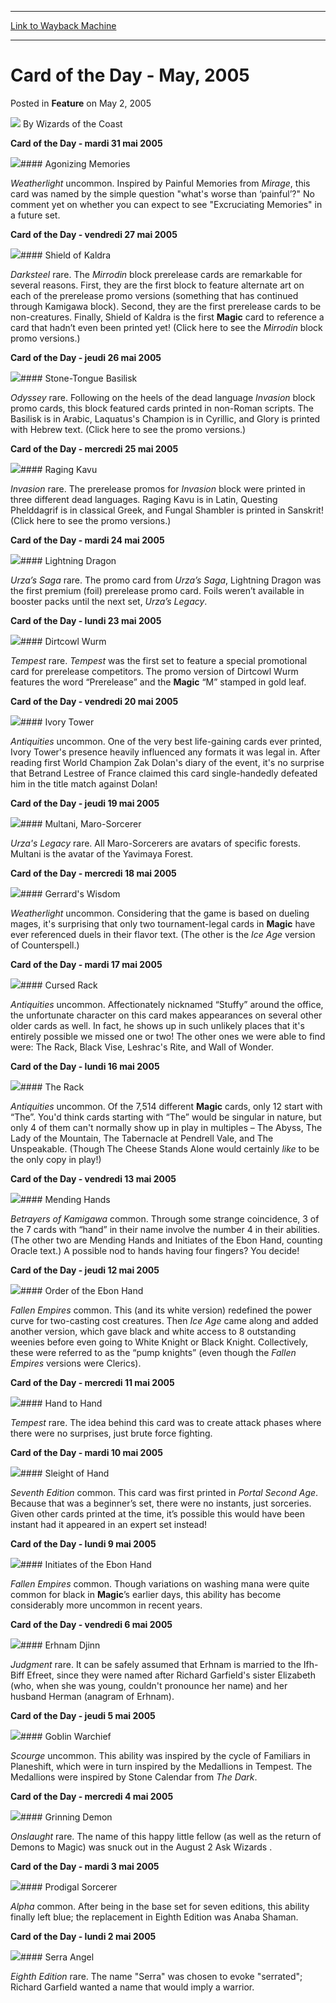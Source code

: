 
---
[Link to Wayback Machine](https://web.archive.org/web/20220929072306/https://magic.wizards.com/en/articles/archive/card-day-may-2005-2005-05-02)

[_metadata_:author]:- "Wizards of the Coast"
[_metadata_:description]:- "Card of the Day - mardi 31 mai 2005      Agonizing Memories Weatherlight uncommon. Inspired by Painful Memories from Mirage, this card was named by the simple question `what's worse than ‘painful’?` No comment yet on whether you can expect to see `Excruciating Memories` in a future set. Card of the Day - vendredi 27 mai 2005      Shield of Kaldra Darksteel rare. The Mirrodin"
[_metadata_:generator]:- "Drupal 7 (http://drupal.org)"
[_metadata_:node]:- "610241"
[_metadata_:publish_date]:- "2005-05-02"
[_metadata_:source]:- "div-main-content"
[_metadata_:title]:- "Card of the Day - May, 2005"
[_metadata_:wayback_capture_timestamp]:- "2022-09-29 07:23:06"
[_metadata_:wayback_raw_url]:- "https://web.archive.org/web/20220929072306id_/https://magic.wizards.com/en/articles/archive/card-day-may-2005-2005-05-02"
[_metadata_:wayback_url]:- "https://magic.wizards.com/en/articles/archive/card-day-may-2005-2005-05-02"
---


Card of the Day - May, 2005
===========================



 Posted in **Feature**
 on May 2, 2005 






![](https://media.magic.wizards.com/styles/auth_small/public/images/person/wizards_author.jpg)
By Wizards of the Coast













**Card of the Day - mardi 31 mai 2005**



![](http://Gatherer.wizards.com/Handlers/Image.ashx?size=small&type=card&name=Agonizing%20Memories)#### Agonizing Memories


*Weatherlight* uncommon. Inspired by Painful Memories from *Mirage*, this card was named by the simple question "what's worse than ‘painful’?" No comment yet on whether you can expect to see "Excruciating Memories" in a future set. 
 


**Card of the Day - vendredi 27 mai 2005**



![](http://Gatherer.wizards.com/Handlers/Image.ashx?size=small&type=card&name=Shield%20of%20Kaldra)#### Shield of Kaldra


*Darksteel* rare. The *Mirrodin* block prerelease cards are remarkable for several reasons. First, they are the first block to feature alternate art on each of the prerelease promo versions (something that has continued through Kamigawa block). Second, they are the first prerelease cards to be non-creatures. Finally, Shield of Kaldra is the first **Magic** card to reference a card that hadn’t even been printed yet! (Click here to see the *Mirrodin* block promo versions.) 
 


**Card of the Day - jeudi 26 mai 2005**



![](http://Gatherer.wizards.com/Handlers/Image.ashx?size=small&type=card&name=Stone-Tongue%20Basilisk)#### Stone-Tongue Basilisk


*Odyssey* rare. Following on the heels of the dead language *Invasion* block promo cards, this block featured cards printed in non-Roman scripts. The Basilisk is in Arabic, Laquatus's Champion is in Cyrillic, and Glory is printed with Hebrew text. (Click here to see the promo versions.) 
 


**Card of the Day - mercredi 25 mai 2005**



![](http://Gatherer.wizards.com/Handlers/Image.ashx?size=small&type=card&name=Raging%20Kavu)#### Raging Kavu


*Invasion* rare. The prerelease promos for *Invasion* block were printed in three different dead languages. Raging Kavu is in Latin, Questing Phelddagrif is in classical Greek, and Fungal Shambler is printed in Sanskrit! (Click here to see the promo versions.) 
 


**Card of the Day - mardi 24 mai 2005**



![](http://Gatherer.wizards.com/Handlers/Image.ashx?size=small&type=card&name=Lightning%20Dragon)#### Lightning Dragon


*Urza’s Saga* rare. The promo card from *Urza’s Saga*, Lightning Dragon was the first premium (foil) prerelease promo card. Foils weren’t available in booster packs until the next set, *Urza’s Legacy*. 
 


**Card of the Day - lundi 23 mai 2005**



![](http://Gatherer.wizards.com/Handlers/Image.ashx?size=small&type=card&name=Dirtcowl%20Wurm)#### Dirtcowl Wurm


*Tempest* rare. *Tempest* was the first set to feature a special promotional card for prerelease competitors. The promo version of Dirtcowl Wurm features the word “Prerelease” and the **Magic** “M” stamped in gold leaf. 
 


**Card of the Day - vendredi 20 mai 2005**



![](http://Gatherer.wizards.com/Handlers/Image.ashx?size=small&type=card&name=Ivory%20Tower)#### Ivory Tower


*Antiquities* uncommon. One of the very best life-gaining cards ever printed, Ivory Tower's presence heavily influenced any formats it was legal in. After reading first World Champion Zak Dolan's diary of the event, it's no surprise that Betrand Lestree of France claimed this card single-handedly defeated him in the title match against Dolan!
 


**Card of the Day - jeudi 19 mai 2005**



![](http://Gatherer.wizards.com/Handlers/Image.ashx?size=small&type=card&name=Multani,%20Maro-Sorcerer)#### Multani, Maro-Sorcerer


*Urza's Legacy* rare. All Maro-Sorcerers are avatars of specific forests. Multani is the avatar of the Yavimaya Forest. 
 


**Card of the Day - mercredi 18 mai 2005**



![](http://Gatherer.wizards.com/Handlers/Image.ashx?size=small&type=card&name=Gerrard's%20Wisdom)#### Gerrard's Wisdom


*Weatherlight* uncommon. Considering that the game is based on dueling mages, it's surprising that only two tournament-legal cards in **Magic** have ever referenced duels in their flavor text. (The other is the *Ice Age* version of Counterspell.)
 


**Card of the Day - mardi 17 mai 2005**



![](http://Gatherer.wizards.com/Handlers/Image.ashx?size=small&type=card&name=Cursed%20Rack)#### Cursed Rack


*Antiquities* uncommon. Affectionately nicknamed “Stuffy” around the office, the unfortunate character on this card makes appearances on several other older cards as well. In fact, he shows up in such unlikely places that it's entirely possible we missed one or two! The other ones we were able to find were: The Rack, Black Vise, Leshrac's Rite, and Wall of Wonder.
 


**Card of the Day - lundi 16 mai 2005**



![](http://Gatherer.wizards.com/Handlers/Image.ashx?size=small&type=card&name=The%20Rack)#### The Rack


*Antiquities* uncommon. Of the 7,514 different **Magic** cards, only 12 start with “The”. You'd think cards starting with “The” would be singular in nature, but only 4 of them can't normally show up in play in multiples – The Abyss, The Lady of the Mountain, The Tabernacle at Pendrell Vale, and The Unspeakable. (Though The Cheese Stands Alone would certainly *like* to be the only copy in play!)
 


**Card of the Day - vendredi 13 mai 2005**



![](http://Gatherer.wizards.com/Handlers/Image.ashx?size=small&type=card&name=Mending%20Hands)#### Mending Hands


*Betrayers of Kamigawa* common. Through some strange coincidence, 3 of the 7 cards with “hand” in their name involve the number 4 in their abilities. (The other two are Mending Hands and Initiates of the Ebon Hand, counting Oracle text.) A possible nod to hands having four fingers? You decide!
 


**Card of the Day - jeudi 12 mai 2005**



![](http://Gatherer.wizards.com/Handlers/Image.ashx?size=small&type=card&name=Order%20of%20the%20Ebon%20Hand)#### Order of the Ebon Hand


*Fallen Empires* common. This (and its white version) redefined the power curve for two-casting cost creatures. Then *Ice Age* came along and added another version, which gave black and white access to 8 outstanding weenies before even going to White Knight or Black Knight. Collectively, these were referred to as the “pump knights” (even though the *Fallen Empires* versions were Clerics). 
 


**Card of the Day - mercredi 11 mai 2005**



![](http://Gatherer.wizards.com/Handlers/Image.ashx?size=small&type=card&name=Hand%20to%20Hand)#### Hand to Hand


*Tempest* rare. The idea behind this card was to create attack phases where there were no surprises, just brute force fighting. 
 


**Card of the Day - mardi 10 mai 2005**



![](http://Gatherer.wizards.com/Handlers/Image.ashx?size=small&type=card&name=Sleight%20of%20Hand)#### Sleight of Hand


*Seventh Edition* common. This card was first printed in *Portal Second Age*. Because that was a beginner’s set, there were no instants, just sorceries. Given other cards printed at the time, it’s possible this would have been instant had it appeared in an expert set instead! 
 


**Card of the Day - lundi 9 mai 2005**



![](http://Gatherer.wizards.com/Handlers/Image.ashx?size=small&type=card&name=Initiates%20of%20the%20Ebon%20Hand)#### Initiates of the Ebon Hand


*Fallen Empires* common. Though variations on washing mana were quite common for black in **Magic**’s earlier days, this ability has become considerably more uncommon in recent years. 
 


**Card of the Day - vendredi 6 mai 2005**



![](http://Gatherer.wizards.com/Handlers/Image.ashx?size=small&type=card&name=Erhnam%20Djinn)#### Erhnam Djinn


*Judgment* rare. It can be safely assumed that Erhnam is married to the Ifh-Biff Efreet, since they were named after Richard Garfield's sister Elizabeth (who, when she was young, couldn't pronounce her name) and her husband Herman (anagram of Erhnam).
 


**Card of the Day - jeudi 5 mai 2005**



![](http://Gatherer.wizards.com/Handlers/Image.ashx?size=small&type=card&name=Goblin%20Warchief)#### Goblin Warchief


*Scourge* uncommon. This ability was inspired by the cycle of Familiars in Planeshift, which were in turn inspired by the Medallions in Tempest. The Medallions were inspired by Stone Calendar from *The Dark*.
 


**Card of the Day - mercredi 4 mai 2005**



![](http://Gatherer.wizards.com/Handlers/Image.ashx?size=small&type=card&name=Grinning%20Demon)#### Grinning Demon


*Onslaught* rare. The name of this happy little fellow (as well as the return of Demons to Magic) was snuck out in the August 2 Ask Wizards .
 


**Card of the Day - mardi 3 mai 2005**



![](http://Gatherer.wizards.com/Handlers/Image.ashx?size=small&type=card&name=Prodigal%20Sorcerer)#### Prodigal Sorcerer


*Alpha* common. After being in the base set for seven editions, this ability finally left blue; the replacement in Eighth Edition was Anaba Shaman.
 


**Card of the Day - lundi 2 mai 2005**



![](http://Gatherer.wizards.com/Handlers/Image.ashx?size=small&type=card&name=Serra%20Angel)#### Serra Angel


*Eighth Edition* rare. The name "Serra" was chosen to evoke "serrated"; Richard Garfield wanted a name that would imply a warrior.
 








